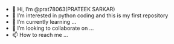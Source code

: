 - 👋 Hi, I’m @prat78063(PRATEEK SARKAR)
- 👀 I’m interested in python coding and this is my first repository
- 🌱 I’m currently learning ...
- 💞️ I’m looking to collaborate on ...
- 📫 How to reach me ...

<!---
prat78063/prat78063 is a ✨ special ✨ repository because its `README.md` (this file) appears on your GitHub profile.
You can click the Preview link to take a look at your changes.
--->
